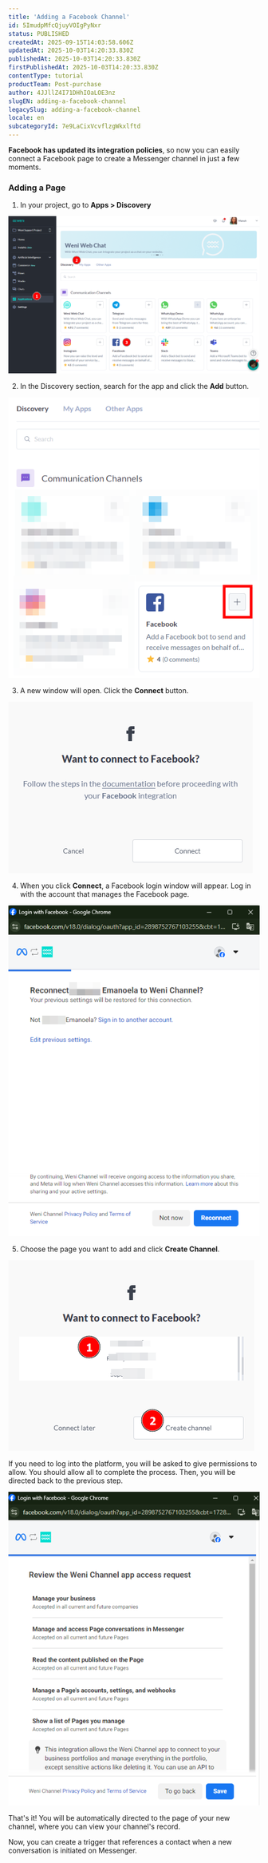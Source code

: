 ```yaml
---
title: 'Adding a Facebook Channel'
id: 5ImudpMfcQjuyVOIgPyNxr
status: PUBLISHED
createdAt: 2025-09-15T14:03:58.606Z
updatedAt: 2025-10-03T14:20:33.830Z
publishedAt: 2025-10-03T14:20:33.830Z
firstPublishedAt: 2025-10-03T14:20:33.830Z
contentType: tutorial
productTeam: Post-purchase
author: 4JJllZ4I71DHhIOaLOE3nz
slugEN: adding-a-facebook-channel
legacySlug: adding-a-facebook-channel
locale: en
subcategoryId: 7e9LaCixVcvflzgWkxlftd
---
```


**Facebook has updated its integration policies**, so now you can easily connect a Facebook page to create a Messenger channel in just a few moments.

### Adding a Page

1. In your project, go to **Apps > Discovery**

![](https://raw.githubusercontent.com/vtexdocs/help-center-content/refs/heads/main/docs/en/tutorials/weni-by-vtex/integrations/adding-a-facebook-channel_1.png)

2. In the Discovery section, search for the app and click the **Add** button.

![](https://raw.githubusercontent.com/vtexdocs/help-center-content/refs/heads/main/docs/en/tutorials/weni-by-vtex/integrations/adding-a-facebook-channel_2.png)

3. A new window will open. Click the **Connect** button.

![](https://raw.githubusercontent.com/vtexdocs/help-center-content/refs/heads/main/docs/en/tutorials/weni-by-vtex/integrations/adding-a-facebook-channel_3.png)

4. When you click **Connect**, a Facebook login window will appear. Log in with the account that manages the Facebook page.

![](https://raw.githubusercontent.com/vtexdocs/help-center-content/refs/heads/main/docs/en/tutorials/weni-by-vtex/integrations/adding-a-facebook-channel_4.png)

5. Choose the page you want to add and click **Create Channel**.

 ![](https://raw.githubusercontent.com/vtexdocs/help-center-content/refs/heads/main/docs/en/tutorials/weni-by-vtex/integrations/adding-a-facebook-channel_5.png)

If you need to log into the platform, you will be asked to give permissions to allow. You should allow all to complete the process. Then, you will be directed back to the previous step.

![](https://raw.githubusercontent.com/vtexdocs/help-center-content/refs/heads/main/docs/en/tutorials/weni-by-vtex/integrations/adding-a-facebook-channel_6.png)

That's it! You will be automatically directed to the page of your new channel, where you can view your channel's record.

Now, you can create a trigger that references a contact when a new conversation is initiated on Messenger.
